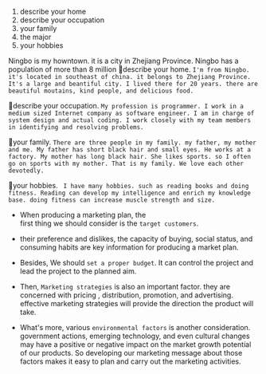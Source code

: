 1. describe your home 
2. describe your occupation
3. your family
4. the major
5. your hobbies

Ningbo is my howntown. it is a city in Zhejiang Province. Ningbo has a population of more than 8 million
🎈describe your home. `I'm from Ningbo. it's located in southeast of china. it belongs to Zhejiang Province. It's a large and beantiful city. I lived there for 20 years. there are beautiful moutains, kind people, and delicious food.`

🎈describe your occupation. `My profession is programmer. I work in a medium sized Internet company as software engineer. I am in charge of system design and actual coding. I work closely with my team members in identifying and resolving problems.`


🎈your family. `There are three people in my family. my father, my mother and me. My father has short black hair and small eyes. He works at a factory. My mother has long black hair. She likes sports. so I often go on sports with my mother. That is my family. We love each other devotedly.`


🎈your hobbies. ` I have many hobbies. such as reading books and doing fitness. Reading can develop my intelligence and enrich my knowledge base. doing fitness can increase muscle strength and size.`


- When producing a marketing plan, the first thing we should consider is the `target customers`. 

- their preference and dislikes, the capacity of buying, social status, and consuming habits are key information for producing a market plan. 

- Besides, We should `set a proper budget`. It can control the project and lead the project to the planned aim. 

- Then, `Marketing strategies`  is also an important factor. they are concerned with pricing , distribution, promotion, and advertising. effective marketing strategies will provide the direction the product will take.

-   What's more, various `environmental factors` is another consideration. government actions, emerging technology, and even cultural changes may have a positive or negative impact on the market growth potential of our products. So developing our marketing message about those factors makes it easy to plan and carry out the marketing activities.
